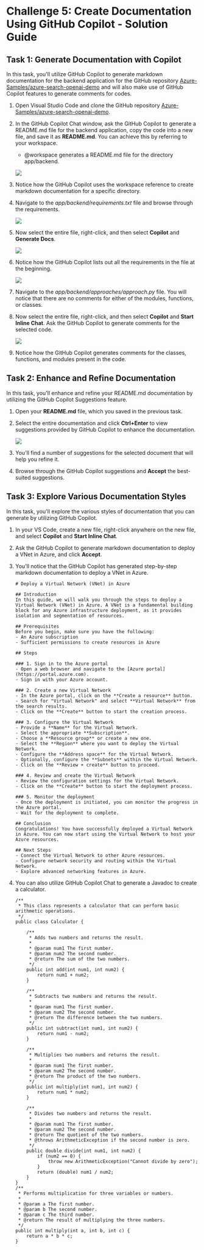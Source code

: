 # Challenge 5: Create Documentation Using GitHub Copilot - Solution Guide

## Task 1: Generate Documentation with Copilot

In this task, you'll utilize GitHub Copilot to generate markdown documentation for the backend application for the GitHub repository [Azure-Samples/azure-search-openai-demo](https://github.com/Azure-Samples/azure-search-openai-demo) and will also make use of GitHub Copilot features to generate comments for codes.

1. Open Visual Studio Code and clone the GitHub repository [Azure-Samples/azure-search-openai-demo](https://github.com/Azure-Samples/azure-search-openai-demo).

1. In the GitHub Copilot Chat window, ask the GitHub Copilot to generate a README.md file for the backend application, copy the code into a new file, and save it as **README.md**. You can achieve this by referring to your workspace.

   - @workspace generates a README.md file for the directory app/backend.

   ![](../../media/backend-app-readme.png)

1. Notice how the GitHub Copilot uses the workspace reference to create markdown documentation for a specific directory.

1. Navigate to the *app/backend/requirements.txt* file and browse through the requirements. 

   ![](../../media/backend-requirements.png)

1. Now select the entire file, right-click, and then select **Copilot** and **Generate Docs**.

   ![](../../media/backend-requirements-generate-docs.png)

1. Notice how the GitHub Copilot lists out all the requirements in the file at the beginning.

   ![](../../media/backend-requirements-list.png)

1. Navigate to the *app/backend/approaches/approach.py* file. You will notice that there are no comments for either of the modules, functions, or classes.

1. Now select the entire file, right-click, and then select **Copilot** and **Start Inline Chat**. Ask the GitHub Copilot to generate comments for the selected code.

   ![](../../media/backend-approach-chat.png)

1. Notice how the GitHub Copilot generates comments for the classes, functions, and modules present in the code.

## Task 2: Enhance and Refine Documentation

In this task, you'll enhance and refine your README.md documentation by utilizing the GitHub Copilot Suggestions feature.

1. Open your **README.md** file, which you saved in the previous task.

1. Select the entire documentation and click **Ctrl+Enter** to view suggestions provided by GitHub Copilot to enhance the documentation.

   ![](../../media/backend-readme-suggestions.png)

1. You'll find a number of suggestions for the selected document that will help you refine it.

1. Browse through the GitHub Copilot suggestions and **Accept** the best-suited suggestions.

## Task 3: Explore Various Documentation Styles

In this task, you'll explore the various styles of documentation that you can generate by utilizing GitHub Copilot.

1. In your VS Code, create a new file, right-click anywhere on the new file, and select **Copilot** and **Start Inline Chat**.

1. Ask the GitHub Copilot to generate markdown documentation to deploy a VNet in Azure, and click **Accept**.

1. You'll notice that the GitHub Copilot has generated step-by-step markdown documentation to deploy a VNet in Azure.

   ```
   # Deploy a Virtual Network (VNet) in Azure

   ## Introduction
   In this guide, we will walk you through the steps to deploy a Virtual Network (VNet) in Azure. A VNet is a fundamental building block for any Azure infrastructure deployment, as it provides isolation and segmentation of resources.

   ## Prerequisites
   Before you begin, make sure you have the following:
   - An Azure subscription
   - Sufficient permissions to create resources in Azure
   
   ## Steps

   ### 1. Sign in to the Azure portal
   - Open a web browser and navigate to the [Azure portal](https://portal.azure.com).
   - Sign in with your Azure account.

   ### 2. Create a new Virtual Network
   - In the Azure portal, click on the **Create a resource** button.
   - Search for "Virtual Network" and select **Virtual Network** from the search results.
   - Click on the **Create** button to start the creation process.

   ### 3. Configure the Virtual Network
   - Provide a **Name** for the Virtual Network.
   - Select the appropriate **Subscription**.
   - Choose a **Resource group** or create a new one.
   - Select the **Region** where you want to deploy the Virtual Network.
   - Configure the **Address space** for the Virtual Network.
   - Optionally, configure the **Subnets** within the Virtual Network.
   - Click on the **Review + create** button to proceed.

   ### 4. Review and create the Virtual Network
   - Review the configuration settings for the Virtual Network.
   - Click on the **Create** button to start the deployment process.
   
   ### 5. Monitor the deployment
   - Once the deployment is initiated, you can monitor the progress in the Azure portal.
   - Wait for the deployment to complete.

   ## Conclusion
   Congratulations! You have successfully deployed a Virtual Network in Azure. You can now start using the Virtual Network to host your    Azure resources.

   ## Next Steps
   - Connect the Virtual Network to other Azure resources.
   - Configure network security and routing within the Virtual Network.
   - Explore advanced networking features in Azure.
   ```

1. You can also utilize GitHub Copilot Chat to generate a Javadoc to create a calculator.

   ```
   /**
    * This class represents a calculator that can perform basic arithmetic operations.
    */
   public class Calculator {
    
       /**
        * Adds two numbers and returns the result.
        *
        * @param num1 The first number.
        * @param num2 The second number.
        * @return The sum of the two numbers.
        */
       public int add(int num1, int num2) {
           return num1 + num2;
       }
    
       /**
        * Subtracts two numbers and returns the result.
        *
        * @param num1 The first number.
        * @param num2 The second number.
        * @return The difference between the two numbers.
        */
       public int subtract(int num1, int num2) {
           return num1 - num2;
       }
    
       /**
        * Multiplies two numbers and returns the result.
        *
        * @param num1 The first number.
        * @param num2 The second number.
        * @return The product of the two numbers.
        */
       public int multiply(int num1, int num2) {
           return num1 * num2;
       }
    
       /**
        * Divides two numbers and returns the result.
        *
        * @param num1 The first number.
        * @param num2 The second number.
        * @return The quotient of the two numbers.
        * @throws ArithmeticException if the second number is zero.
        */
       public double divide(int num1, int num2) {
           if (num2 == 0) {
               throw new ArithmeticException("Cannot divide by zero");
           }
           return (double) num1 / num2;
       }
   }
   /**
    * Performs multiplication for three variables or numbers.
    *
    * @param a The first number.
    * @param b The second number.
    * @param c The third number.
    * @return The result of multiplying the three numbers.
    */
   public int multiply(int a, int b, int c) {
       return a * b * c;
   }
   ```


















